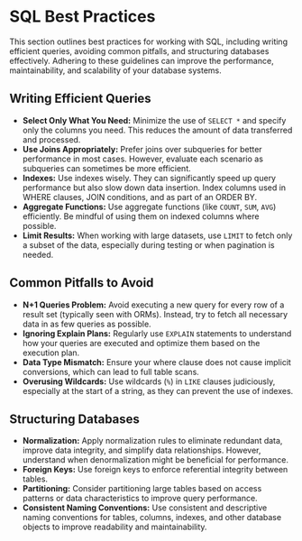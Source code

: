 # SQL Best Practices

This section outlines best practices for working with SQL, including writing efficient queries, avoiding common pitfalls, and structuring databases effectively. Adhering to these guidelines can improve the performance, maintainability, and scalability of your database systems.

## Writing Efficient Queries

- **Select Only What You Need:** Minimize the use of `SELECT *` and specify only the columns you need. This reduces the amount of data transferred and processed.
- **Use Joins Appropriately:** Prefer joins over subqueries for better performance in most cases. However, evaluate each scenario as subqueries can sometimes be more efficient.
- **Indexes:** Use indexes wisely. They can significantly speed up query performance but also slow down data insertion. Index columns used in WHERE clauses, JOIN conditions, and as part of an ORDER BY.
- **Aggregate Functions:** Use aggregate functions (like `COUNT`, `SUM`, `AVG`) efficiently. Be mindful of using them on indexed columns where possible.
- **Limit Results:** When working with large datasets, use `LIMIT` to fetch only a subset of the data, especially during testing or when pagination is needed.

## Common Pitfalls to Avoid

- **N+1 Queries Problem:** Avoid executing a new query for every row of a result set (typically seen with ORMs). Instead, try to fetch all necessary data in as few queries as possible.
- **Ignoring Explain Plans:** Regularly use `EXPLAIN` statements to understand how your queries are executed and optimize them based on the execution plan.
- **Data Type Mismatch:** Ensure your where clause does not cause implicit conversions, which can lead to full table scans.
- **Overusing Wildcards:** Use wildcards (`%`) in `LIKE` clauses judiciously, especially at the start of a string, as they can prevent the use of indexes.

## Structuring Databases

- **Normalization:** Apply normalization rules to eliminate redundant data, improve data integrity, and simplify data relationships. However, understand when denormalization might be beneficial for performance.
- **Foreign Keys:** Use foreign keys to enforce referential integrity between tables.
- **Partitioning:** Consider partitioning large tables based on access patterns or data characteristics to improve query performance.
- **Consistent Naming Conventions:** Use consistent and descriptive naming conventions for tables, columns, indexes, and other database objects to improve readability and maintainability.
